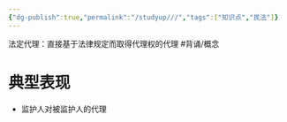 ```yaml
---
{"dg-publish":true,"permalink":"/studyup///","tags":["知识点","民法"]}
---
```


法定代理：直接基于法律规定而取得代理权的代理 #背诵/概念 
# 典型表现
- 监护人对被监护人的代理